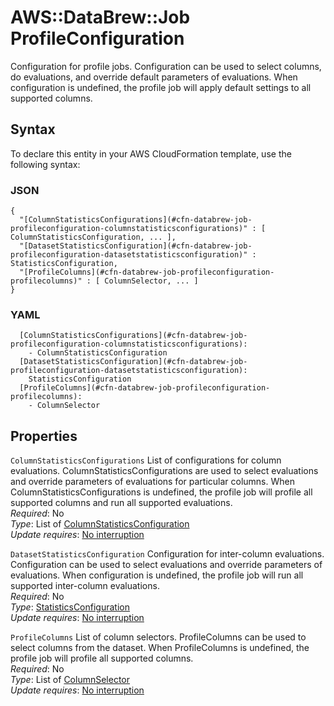 # AWS::DataBrew::Job ProfileConfiguration<a name="aws-properties-databrew-job-profileconfiguration"></a>

Configuration for profile jobs\. Configuration can be used to select columns, do evaluations, and override default parameters of evaluations\. When configuration is undefined, the profile job will apply default settings to all supported columns\. 

## Syntax<a name="aws-properties-databrew-job-profileconfiguration-syntax"></a>

To declare this entity in your AWS CloudFormation template, use the following syntax:

### JSON<a name="aws-properties-databrew-job-profileconfiguration-syntax.json"></a>

```
{
  "[ColumnStatisticsConfigurations](#cfn-databrew-job-profileconfiguration-columnstatisticsconfigurations)" : [ ColumnStatisticsConfiguration, ... ],
  "[DatasetStatisticsConfiguration](#cfn-databrew-job-profileconfiguration-datasetstatisticsconfiguration)" : StatisticsConfiguration,
  "[ProfileColumns](#cfn-databrew-job-profileconfiguration-profilecolumns)" : [ ColumnSelector, ... ]
}
```

### YAML<a name="aws-properties-databrew-job-profileconfiguration-syntax.yaml"></a>

```
  [ColumnStatisticsConfigurations](#cfn-databrew-job-profileconfiguration-columnstatisticsconfigurations): 
    - ColumnStatisticsConfiguration
  [DatasetStatisticsConfiguration](#cfn-databrew-job-profileconfiguration-datasetstatisticsconfiguration): 
    StatisticsConfiguration
  [ProfileColumns](#cfn-databrew-job-profileconfiguration-profilecolumns): 
    - ColumnSelector
```

## Properties<a name="aws-properties-databrew-job-profileconfiguration-properties"></a>

`ColumnStatisticsConfigurations`  <a name="cfn-databrew-job-profileconfiguration-columnstatisticsconfigurations"></a>
List of configurations for column evaluations\. ColumnStatisticsConfigurations are used to select evaluations and override parameters of evaluations for particular columns\. When ColumnStatisticsConfigurations is undefined, the profile job will profile all supported columns and run all supported evaluations\.   
*Required*: No  
*Type*: List of [ColumnStatisticsConfiguration](aws-properties-databrew-job-columnstatisticsconfiguration.md)  
*Update requires*: [No interruption](https://docs.aws.amazon.com/AWSCloudFormation/latest/UserGuide/using-cfn-updating-stacks-update-behaviors.html#update-no-interrupt)

`DatasetStatisticsConfiguration`  <a name="cfn-databrew-job-profileconfiguration-datasetstatisticsconfiguration"></a>
Configuration for inter\-column evaluations\. Configuration can be used to select evaluations and override parameters of evaluations\. When configuration is undefined, the profile job will run all supported inter\-column evaluations\.   
*Required*: No  
*Type*: [StatisticsConfiguration](aws-properties-databrew-job-statisticsconfiguration.md)  
*Update requires*: [No interruption](https://docs.aws.amazon.com/AWSCloudFormation/latest/UserGuide/using-cfn-updating-stacks-update-behaviors.html#update-no-interrupt)

`ProfileColumns`  <a name="cfn-databrew-job-profileconfiguration-profilecolumns"></a>
List of column selectors\. ProfileColumns can be used to select columns from the dataset\. When ProfileColumns is undefined, the profile job will profile all supported columns\.   
*Required*: No  
*Type*: List of [ColumnSelector](aws-properties-databrew-job-columnselector.md)  
*Update requires*: [No interruption](https://docs.aws.amazon.com/AWSCloudFormation/latest/UserGuide/using-cfn-updating-stacks-update-behaviors.html#update-no-interrupt)